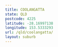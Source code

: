 ```yaml
---
title: COOLANGATTA
state: QLD
postcode: 4225
latitude: -28.16997138
longitude: 153.5333293
url: /qld/coolangatta/
layout: suburb
---
```

